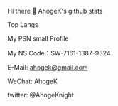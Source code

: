 Hi there 👋
AhogeK's github stats

Top Langs

My PSN small Profile

My NS Code：SW-7161-1387-9324

E-Mail: ahogek@gmail.com

WeChat: AhogeK

twitter: @AhogeKnight
